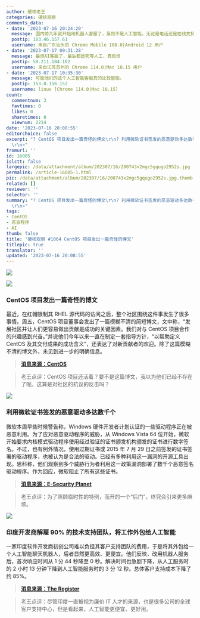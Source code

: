 ```yaml
---
author: 硬核老王
categories: 硬核观察
comments_data:
- date: '2023-07-16 20:24:20'
  message: 国内前几年就开始用机器人客服了，虽然不是人工智能，无论是电话还是在线支持或售后，很多人甚至不知道自己在跟机器人对话。
  postip: 183.46.157.61
  username: 来自广东汕头的 Chrome Mobile 108.0|Android 12 用户
- date: '2023-07-17 09:31:28'
  message: 最烦AI客服了，最后都是死等人工，真的烦
  postip: 58.211.184.102
  username: 来自江苏苏州的 Chrome 114.0|Mac 10.15 用户
- date: '2023-07-17 10:35:30'
  message: 可能他们的这个人工智能客服真的比较智能。
  postip: 153.0.156.152
  username: linux [Chrome 114.0|Mac 10.15]
count:
  commentnum: 3
  favtimes: 0
  likes: 0
  sharetimes: 0
  viewnum: 2214
date: '2023-07-16 20:08:55'
editorchoice: false
excerpt: "? CentOS 项目发出一篇奇怪的博文\r\n? 利用微软证书签发的恶意驱动多达数千个\r\n? 印度开发商解雇 90% 的技术支持团队，将工作外包给人工智能\r\n»
  \r\n»"
fromurl: ''
id: 16005
islctt: false
largepic: /data/attachment/album/202307/16/200743x2mgc5gqugo2952s.jpg
permalink: /article-16005-1.html
pic: /data/attachment/album/202307/16/200743x2mgc5gqugo2952s.jpg.thumb.jpg
related: []
reviewer: ''
selector: ''
summary: "? CentOS 项目发出一篇奇怪的博文\r\n? 利用微软证书签发的恶意驱动多达数千个\r\n? 印度开发商解雇 90% 的技术支持团队，将工作外包给人工智能\r\n»
  \r\n»"
tags:
- CentOS
- 恶意程序
- AI
thumb: false
title: '硬核观察 #1064 CentOS 项目发出一篇奇怪的博文'
titlepic: true
translator: ''
updated: '2023-07-16 20:08:55'
---
```


![](/data/attachment/album/202307/16/200743x2mgc5gqugo2952s.jpg)


![](/data/attachment/album/202307/16/200753ptmcs4t2sum2ju52.jpg)


### CentOS 项目发出一篇奇怪的博文


最近，在红帽限制其 RHEL 源代码的访问之后，整个社区围绕这件事发生了很多事情。周五，CentOS 项目董事会发出了一篇模糊不清的简短博文，文中称，“发展社区并让人们更容易做出贡献是成功的关键因素。我们对与 CentOS 项目合作的兴趣感到兴奋。”并说他们今年以来一直在制定一套指导方针，“以帮助定义 CentOS 及其交付成果的成功含义”，还表达了对新贡献者的欢迎。除了这篇模糊不清的博文外，未见到进一步的明确信息。



> 
> **[消息来源：CentOS](https://blog.centos.org/2023/07/open-to-all/)**
> 
> 
> 



> 
> 老王点评：CentOS 项目还活着？要不是这篇博文，我以为他们已经不存在了呢。这算是对社区的抗议的反击吗？
> 
> 
> 


![](/data/attachment/album/202307/16/200809i39lmzp9ekac5hag.jpg)


### 利用微软证书签发的恶意驱动多达数千个


微软本周早些时候警告称，Windows 硬件开发者计划认证的一些驱动程序正在被恶意利用。为了应对恶意驱动程序的威胁，从 Windows Vista 64 位开始，微软开始要求内核模式驱动程序使用经过验证的证书颁发机构颁发的证书进行数字签名。不过，也有例外情况，使用过期证书或 2015 年 7 月 29 日之前签发的证书签署的驱动程序，也被认为是合法的驱动。已经有多种利用这一漏洞的开源工具出现。思科称，他们观察到多个威胁行为者利用这一政策漏洞部署了数千个恶意签名驱动程序。作为回应，微软阻止了所有这些证书。



> 
> **[消息来源：E-Security Planet](https://www.esecurityplanet.com/threats/malicious-microsoft-drivers/)**
> 
> 
> 



> 
> 老王点评：为了照顾临时性的特例，而开的一个“后门”，终究会引来更多麻烦。
> 
> 
> 


![](/data/attachment/album/202307/16/200826d0ln7l0jq8zfn8fj.jpg)


### 印度开发商解雇 90% 的技术支持团队，将工作外包给人工智能


一家印度软件开发商初创公司难以负担其客户支持团队的费用，于是将其外包给一个人工智能聊天机器人，后者显然更高效、更便宜。他们反映，改用机器人服务后，首次响应时间从 1 分 44 秒降至 0 秒。解决时间也急剧下降，从人工服务时的 2 小时 13 分钟下降到人工智能服务时的 3 分 12 秒。总体客户支持成本下降了约 85%。



> 
> **[消息来源：The Register](https://www.theregister.com/2023/07/13/dukaan_ai_support_replacement/)**
> 
> 
> 



> 
> 老王点评：尽管印度一直被视为廉价 IT 人才的来源，也是很多公司的全球客户支持中心，但是看起来，人工智能更便宜、更好用。
> 
> 
>